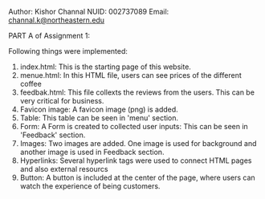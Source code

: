 
Author: Kishor Channal
NUID:   002737089
Email:  channal.k@northeastern.edu

PART A of Assignment 1:

Following things were implemented:
1. index.html:           This is the starting page of this website.
2. menue.html:           In this HTML file, users can see prices of the different coffee
4. feedbak.html:         This file collexts the reviews from the users. This can be very critical for business.
5. Favicon image:        A favicon image (png) is added.
6. Table:                This table can be seen in 'menu' section. 
7. Form:                 A Form is created to collected user inputs: This can be seen in 'Feedback' section.
8. Images:               Two images are added. One image is used for background and another image is used in Feedback section.
9. Hyperlinks:           Several hyperlink tags were used to connect HTML pages and also external resourcs
10. Button:              A button is included at the center of the page, where users can watch the experience of being customers. 


